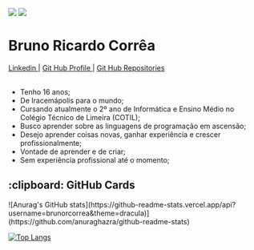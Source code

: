 <!--
**brunorcorrea/brunorcorrea** is a ✨ _special_ ✨ repository because its `README.md` (this file) appears on your GitHub profile.-->
![](https://komarev.com/ghpvc/?username=brunorcorrea&color=blue&style=plastic)
![](https://hit.yhype.me/github/profile?user_id=60991787)

<h1> Bruno Ricardo Corrêa</h1> <div> <a href="https://www.linkedin.com/in/bruno-ricardo-corrêa-67b0351b1"> Linkedin </a>  | <a href="https://github.com/Bruno-R-Correa"> Git Hub Profile </a>  | <a href="https://github.com/Bruno-R-Correa?tab=repositories"> Git Hub Repositories </a> </div> <br> <ul> <li> Tenho 16 anos; </li> <li> De Iracemápolis para o mundo; </li> <li> Cursando atualmente o 2º ano de Informática e Ensino Médio no Colégio Técnico de Limeira (COTIL); </li> <li> Busco aprender sobre as linguagens de programação em ascensão; </li> <li> Desejo aprender coisas novas, ganhar experiência e crescer profissionalmente; </li> <li> Vontade de aprender e de criar; </li> <li> Sem experiência profissional até o momento; </li></ul>

<h2>:clipboard: GitHub Cards</h2>
 ![Anurag's GitHub stats](https://github-readme-stats.vercel.app/api?username=brunorcorrea&theme=dracula)](https://github.com/anuraghazra/github-readme-stats)

[![Top Langs](https://github-readme-stats.vercel.app/api/top-langs/?username=brunorcorrea&theme=dracula)](https://github.com/anuraghazra/github-readme-stats)

<!--
Here are some ideas to get you started:

- 🔭 I’m currently working on ...
- 🌱 I’m currently learning ...
- 👯 I’m looking to collaborate on ...
- 🤔 I’m looking for help with ...
- 💬 Ask me about ...
- 📫 How to reach me: ...
- 😄 Pronouns: ...
- ⚡ Fun fact: ...
-->
